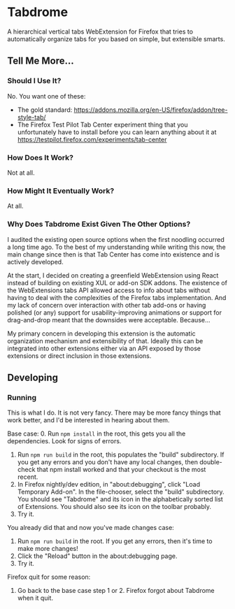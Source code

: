 # Tabdrome #

A hierarchical vertical tabs WebExtension for Firefox that tries to
automatically organize tabs for you based on simple, but extensible smarts.

## Tell Me More... ##

### Should I Use It? ###

No.  You want one of these:
* The gold standard:
  https://addons.mozilla.org/en-US/firefox/addon/tree-style-tab/
* The Firefox Test Pilot Tab Center experiment thing that you unfortunately have
  to install before you can learn anything about it at
  https://testpilot.firefox.com/experiments/tab-center


### How Does It Work? ###

Not at all.

### How Might It Eventually Work? ###

At all.

### Why Does Tabdrome Exist Given The Other Options? ###

I audited the existing open source options when the first noodling occurred a
long time ago.  To the best of my understanding while writing this now, the main
change since then is that Tab Center has come into existence and is actively
developed.

At the start, I decided on creating a greenfield WebExtension using React
instead of building on existing XUL or add-on SDK addons.  The existence of the
WebExtensions tabs API allowed access to info about tabs without having to deal
with the complexities of the Firefox tabs implementation.  And my lack of
concern over interaction with other tab add-ons or having polished (or any)
support for usability-improving animations or support for drag-and-drop meant
that the downsides were acceptable.  Because...

My primary concern in developing this extension is the automatic organization
mechanism and extensibility of that.  Ideally this can be integrated into
other extensions either via an API exposed by those extensions or direct
inclusion in those extensions.

## Developing ##

### Running ###

This is what I do.  It is not very fancy.  There may be more fancy things that
work better, and I'd be interested in hearing about them.

Base case:
0. Run `npm install` in the root, this gets you all the dependencies.  Look for
   signs of errors.
1. Run `npm run build` in the root, this populates the "build" subdirectory.  If
   you get any errors and you don't have any local changes, then double-check
   that npm install worked and that your checkout is the most recent.
2. In Firefox nightly/dev edition, in "about:debugging", click "Load Temporary
   Add-on".  In the file-chooser, select the "build" subdirectory.  You should
   see "Tabdrome" and its icon in the alphabetically sorted list of Extensions.
   You should also see its icon on the toolbar probably.
3. Try it.

You already did that and now you've made changes case:
1. Run `npm run build` in the root.  If you get any errors, then it's time to
   make more changes!
2. Click the "Reload" button in the about:debugging page.
3. Try it.

Firefox quit for some reason:
1. Go back to the base case step 1 or 2.  Firefox forgot about Tabdrome when it
   quit.
